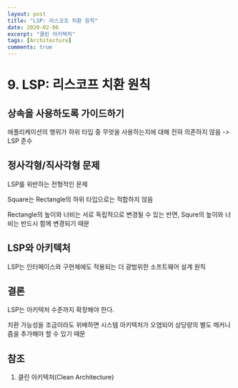 ```yaml
---
layout: post
title: "LSP: 리스코프 치환 원칙"
date: 2020-02-06
excerpt: "클린 아키텍처"
tags: [Architecture]
comments: true
---
```


# 9. LSP: 리스코프 치환 원칙

## 상속을 사용하도록 가이드하기

애플리케이션의 행위가 하위 타입 중 무엇을 사용하는지에 대해 전혀 의존하지 않음 -> LSP 준수

## 정사각형/직사각형 문제

LSP를 위반하는 전형적인 문제

Square는 Rectangle의 하위 타입으로는 적합하지 않음

Rectangle의 높이와 너비는 서로 독립적으로 변경될 수 있는 반면, Squre의 높이와 너비는 반드시 함께 변경되기 때문

## LSP와 아키텍처

LSP는 인터페이스와 구현체에도 적용되는 더 광범위한 소프트웨어 설계 원칙

## 결론

LSP는 아키텍처 수준까지 확장해야 한다.

치환 가능성을 조금이라도 위배하면 시스템 아키텍처가 오염되어 상당량의 별도 메커니즘을 추가해야 할 수 있기 때문

## 참조

1. 클린 아키텍처(Clean Architecture)